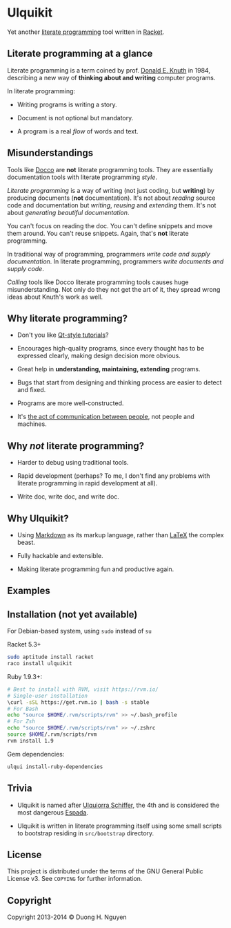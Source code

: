 # Ulquikit #

Yet another
[literate programming](http://en.wikipedia.org/wiki/Literate_programming) tool
written in [Racket](http://racket-lang.org/).

## Literate programming at a glance ##

Literate programming is a term coined by
prof. [Donald E. Knuth](http://en.wikipedia.org/wiki/Donald_Knuth) in 1984,
describing a new way of **thinking about and writing** computer programs.

In literate programming:

* Writing programs is writing a story.

* Document is not optional but mandatory.

* A program is a real *flow* of words and text.

## Misunderstandings ##

Tools like [Docco](http://jashkenas.github.io/docco/) are **not** literate
programming tools.  They are essentially documentation tools with literate
programming *style*.

*Literate programming* is a way of writing (not just coding, but **writing**)
by producing documents (**not** documentation).  It's not about *reading*
source code and documentation but *writing*, *reusing* and *extending* them.
It's not about *generating beautiful documentation*.

You can't focus on reading the doc.  You can't define snippets and move them
around.  You can't reuse snippets.  Again, that's **not** literate
programming.

In traditional way of programming, programmers *write code and supply
documentation*.  In literate programming, programmers *write documents and
supply code*.

*Calling* tools like Docco literate programming tools causes huge
misunderstanding.  Not only do they not get the art of it, they spread wrong
ideas about Knuth's work as well.

## Why literate programming? ##

* Don't you like
  [Qt-style tutorials](http://qt-project.org/doc/qt-5.0/qtdoc/qtexamplesandtutorials.html)?

* Encourages high-quality programs, since every thought has to be expressed
  clearly, making design decision more obvious.

* Great help in **understanding, maintaining, extending** programs.

* Bugs that start from designing and thinking process are easier to detect and
  fixed.

* Programs are more well-constructed.

* It's
  [the act of communication between people](https://www.youtube.com/watch?v=Av0PQDVTP4A),
  not people and machines.

## Why *not* literate programming? ##

* Harder to debug using traditional tools.

* Rapid development (perhaps?  To me, I don't find any problems with literate
  programming in rapid development at all).

* Write doc, write doc, and write doc.

## Why Ulquikit? ##

* Using [Markdown](http://en.wikipedia.org/wiki/Markdown) as its markup
  language, rather than [LaTeX](http://en.wikipedia.org/wiki/LaTeX) the
  complex beast.

* Fully hackable and extensible.

* Making literate programming fun and productive again.

## Examples ##

## Installation (not yet available) ##

For Debian-based system, using `sudo` instead of `su`

Racket 5.3+

```sh
sudo aptitude install racket
raco install ulquikit
```

Ruby 1.9.3+:

```sh
# Best to install with RVM, visit https://rvm.io/
# Single-user installation
\curl -sSL https://get.rvm.io | bash -s stable
# For Bash
echo "source $HOME/.rvm/scripts/rvm" >> ~/.bash_profile
# For Zsh
echo "source $HOME/.rvm/scripts/rvm" >> ~/.zshrc
source $HOME/.rvm/scripts/rvm
rvm install 1.9
```

Gem dependencies:

```sh
ulqui install-ruby-dependencies
```

## Trivia ##

* Ulquikit is named after
  [Ulquiorra Schiffer](http://en.wikipedia.org/wiki/Ulquiorra#Ulquiorra_Schiffer),
  the 4th and is considered the most dangerous
  [Espada](http://en.wikipedia.org/wiki/Ulquiorra#Espada).

* Ulquikit is written in literate programming itself using some small scripts
  to bootstrap residing in `src/bootstrap` directory.

## License ##

This project is distributed under the terms of the GNU General Public
License v3.  See `COPYING` for further information.

## Copyright ##

Copyright 2013-2014 © Duong H. Nguyen <cmpitg AT gmailDOTcom>
